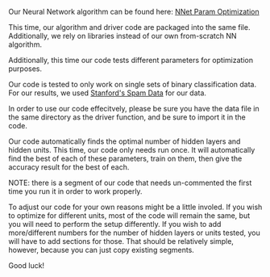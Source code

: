Our Neural Network algorithm can be found here: [NNet Param Optimization](https://github.com/Alex-Lacy/CS499-Project-5/blob/master/Project5.py)

This time, our algorithm and driver code are packaged into the same file.  Additionally, we rely on libraries instead of our own from-scratch NN algorithm.

Additionally, this time our code tests different parameters for optimization purposes.

Our code is tested to only work on single sets of binary classification data.  For our results, we used [Stanford's Spam Data](https://web.stanford.edu/~hastie/ElemStatLearn/data.html) for our data. 

In order to use our code effecitvely, please be sure you have the data file in the same directory as the driver function, and be sure to import it in the code.

Our code automatically finds the optimal number of hidden layers and hidden units.  This time, our code only needs run once.  It will automatically find the best of each of these parameters, train on them, then give the accuracy result for the best of each.

NOTE: there is a segment of our code that needs un-commented the first time you run it in order to work properly.

To adjust our code for your own reasons might be a little involed.  If you wish to optimize for different units, most of the code will remain the same, but you will need to perform the setup differently.  If you wish to add more/different numbers for the number of hidden layers or units tested, you will have to add sections for those.  That should be relatively simple, however, because you can just copy existing segments.

Good luck!
